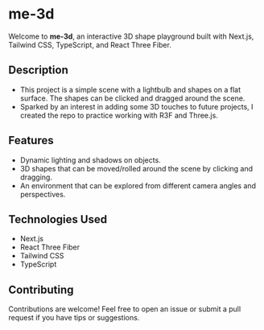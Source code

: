 # me-3d

Welcome to **me-3d**, an interactive 3D shape playground built with Next.js, Tailwind CSS, TypeScript, and React Three Fiber.

## Description

- This project is a simple scene with a lightbulb and shapes on a flat surface. The shapes can be clicked and dragged around the scene.
- Sparked by an interest in adding some 3D touches to future projects, I created the repo to practice working with R3F and Three.js.

## Features

- Dynamic lighting and shadows on objects.
- 3D shapes that can be moved/rolled around the scene by clicking and dragging.
- An environment that can be explored from different camera angles and perspectives.

## Technologies Used

- Next.js
- React Three Fiber
- Tailwind CSS
- TypeScript

## Contributing

Contributions are welcome! Feel free to open an issue or submit a pull request if you have tips or suggestions.

